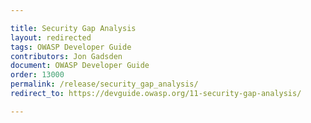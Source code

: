 ```yaml
---

title: Security Gap Analysis
layout: redirected
tags: OWASP Developer Guide
contributors: Jon Gadsden
document: OWASP Developer Guide
order: 13000
permalink: /release/security_gap_analysis/
redirect_to: https://devguide.owasp.org/11-security-gap-analysis/

---
```

